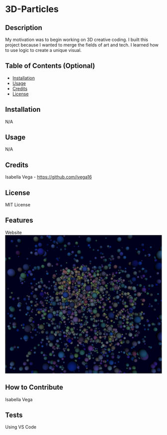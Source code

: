 # 3D-Particles

## Description

My motivation was to begin working on 3D creative coding. I built this project because I wanted to merge the fields of art and tech. I learned how to use logic to create a unique visual.

## Table of Contents (Optional)

- [Installation](#installation)
- [Usage](#usage)
- [Credits](#credits)
- [License](#license)

## Installation

N/A

## Usage

N/A

## Credits

Isabella Vega - https://github.com/ivega16

## License

MIT License


## Features

Website
![Alt text](<images/Screenshot 2023-10-24 at 9.43.36 AM.png>)


## How to Contribute

Isabella Vega

## Tests

Using VS Code
